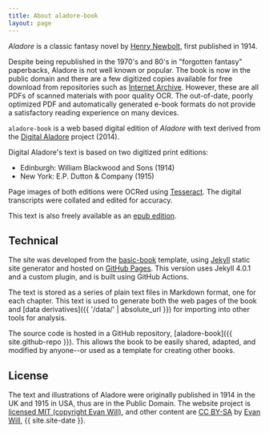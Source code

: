 ```yaml
---
title: About aladore-book
layout: page
---
```


*Aladore* is a classic fantasy novel by [Henry Newbolt](https://en.wikipedia.org/wiki/Henry_Newbolt), first published in 1914.

Despite being republished in the 1970's and 80's in "forgotten fantasy" paperbacks, Aladore is not well known or popular.
The book is now in the public domain and there are a few digitized copies available for free download from repositories such as [Internet Archive](https://archive.org/details/aladoren00newbuoft/page/n7).
However, these are all PDFs of scanned materials with poor quality OCR.
The out-of-date, poorly optimized PDF and automatically generated e-book formats do not provide a satisfactory reading experience on many devices.

`aladore-book` is a web based digital edition of *Aladore* with text derived from the [Digital Aladore](https://digitalaladore.wordpress.com/) project (2014).

Digital Aladore's text is based on two digitized print editions: 

- Edinburgh: William Blackwood and Sons (1914)
- New York: E.P. Dutton & Company (1915)

Page images of both editions were OCRed using [Tesseract](https://github.com/tesseract-ocr/tesseract). 
The digital transcripts were collated and edited for accuracy.

This text is also freely available as an [epub edition](https://archive.org/details/AladoreHenryNewbolt3).

## Technical 

The site was developed from the [basic-book](https://github.com/evanwill/basic-book) template, using [Jekyll](http://jekyllrb.com/) static site generator and hosted on [GitHub Pages](https://pages.github.com/).
This version uses Jekyll 4.0.1 and a custom plugin, and is built using GitHub Actions.

The text is stored as a series of plain text files in Markdown format, one for each chapter.
This text is used to generate both the web pages of the book and [data derivatives]({{ '/data/' | absolute_url }}) for importing into other tools for analysis.

The source code is hosted in a GitHub repository, [aladore-book]({{ site.github-repo }}).
This allows the book to be easily shared, adapted, and modified by anyone--or used as a template for creating other books.

## License 

The text and illustrations of Aladore were originally published in 1914 in the UK and 1915 in USA, thus are in the Public Domain.
The website project is [licensed MIT (copyright Evan Will)](https://github.com/evanwill/aladore-book/blob/master/LICENSE), and other content are <a href="https://creativecommons.org/licenses/by-sa/4.0/" target="_blank" >CC BY-SA</a> by [Evan Will](https://github.com/evanwill), {{ site.site-date }}.
